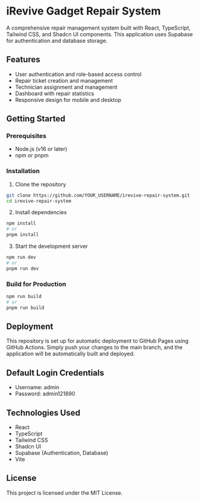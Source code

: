 # iRevive Gadget Repair System

A comprehensive repair management system built with React, TypeScript, Tailwind CSS, and Shadcn UI components. This application uses Supabase for authentication and database storage.

## Features

- User authentication and role-based access control
- Repair ticket creation and management
- Technician assignment and management
- Dashboard with repair statistics
- Responsive design for mobile and desktop

## Getting Started

### Prerequisites

- Node.js (v16 or later)
- npm or pnpm

### Installation

1. Clone the repository
```bash
git clone https://github.com/YOUR_USERNAME/irevive-repair-system.git
cd irevive-repair-system
```

2. Install dependencies
```bash
npm install
# or
pnpm install
```

3. Start the development server
```bash
npm run dev
# or
pnpm run dev
```

### Build for Production

```bash
npm run build
# or
pnpm run build
```

## Deployment

This repository is set up for automatic deployment to GitHub Pages using GitHub Actions. Simply push your changes to the main branch, and the application will be automatically built and deployed.

## Default Login Credentials

- Username: admin
- Password: admin121890

## Technologies Used

- React
- TypeScript
- Tailwind CSS
- Shadcn UI
- Supabase (Authentication, Database)
- Vite

## License

This project is licensed under the MIT License.